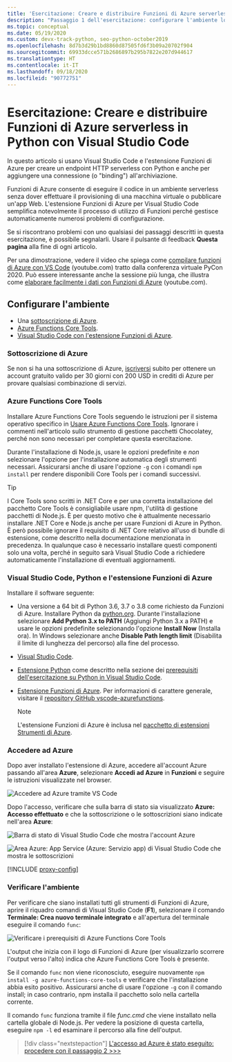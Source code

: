 ```yaml
---
title: 'Esercitazione: Creare e distribuire Funzioni di Azure serverless in Python con VS Code'
description: "Passaggio 1 dell'esercitazione: configurare l'ambiente locale per Funzioni di Azure"
ms.topic: conceptual
ms.date: 05/19/2020
ms.custom: devx-track-python, seo-python-october2019
ms.openlocfilehash: 8d7b3d29b1bd8860d87505fd6f3b09a20702f904
ms.sourcegitcommit: 69933dcce571b2686897b295b7822e207d944617
ms.translationtype: HT
ms.contentlocale: it-IT
ms.lasthandoff: 09/18/2020
ms.locfileid: "90772751"
---
```

# <a name="tutorial-create-and-deploy-serverless-azure-functions-in-python-with-visual-studio-code"></a>Esercitazione: Creare e distribuire Funzioni di Azure serverless in Python con Visual Studio Code

In questo articolo si usano Visual Studio Code e l'estensione Funzioni di Azure per creare un endpoint HTTP serverless con Python e anche per aggiungere una connessione (o "binding") all'archiviazione.

Funzioni di Azure consente di eseguire il codice in un ambiente serverless senza dover effettuare il provisioning di una macchina virtuale o pubblicare un'app Web. L'estensione Funzioni di Azure per Visual Studio Code semplifica notevolmente il processo di utilizzo di Funzioni perché gestisce automaticamente numerosi problemi di configurazione.

Se si riscontrano problemi con uno qualsiasi dei passaggi descritti in questa esercitazione, è possibile segnalarli. Usare il pulsante di feedback **Questa pagina** alla fine di ogni articolo.

Per una dimostrazione, vedere il video che spiega come <a href="https://www.youtube.com/watch?v=9bMsdBYy-D0&feature=youtu.be&ocid=AID3006292" target="_blank">compilare funzioni di Azure con VS Code</a> (youtube.com) tratto dalla conferenza virtuale PyCon 2020. Può essere interessante anche la sessione più lunga, che illustra come <a href="https://www.youtube.com/watch?v=PV7iy6FPjAY&feature=youtu.be&t=13&ocid=AID3006292" target="_blank">elaborare facilmente i dati con Funzioni di Azure</a> (youtube.com). 

## <a name="configure-your-environment"></a>Configurare l'ambiente

- Una [sottoscrizione di Azure](#azure-subscription).
- [Azure Functions Core Tools](#azure-functions-core-tools).
- [Visual Studio Code con l'estensione Funzioni di Azure](#visual-studio-code-python-and-the-azure-functions-extension).

### <a name="azure-subscription"></a>Sottoscrizione di Azure

Se non si ha una sottoscrizione di Azure, [iscriversi](https://azure.microsoft.com/free/?utm_source=campaign&utm_campaign=vscode-tutorial-functions-extension&mktingSource=vscode-tutorial-functions-extension) subito per ottenere un account gratuito valido per 30 giorni con 200 USD in crediti di Azure per provare qualsiasi combinazione di servizi.

### <a name="azure-functions-core-tools"></a>Azure Functions Core Tools

Installare Azure Functions Core Tools seguendo le istruzioni per il sistema operativo specifico in [Usare Azure Functions Core Tools](/azure/azure-functions/functions-run-local#v2). Ignorare i commenti nell'articolo sullo strumento di gestione pacchetti Chocolatey, perché non sono necessari per completare questa esercitazione.

Durante l'installazione di Node.js, usare le opzioni predefinite e *non* selezionare l'opzione per l'installazione automatica degli strumenti necessari.  Assicurarsi anche di usare l'opzione `-g` con i comandi `npm install` per rendere disponibili Core Tools per i comandi successivi.

> [!TIP]
> I Core Tools sono scritti in .NET Core e per una corretta installazione del pacchetto Core Tools è consigliabile usare npm, l'utilità di gestione pacchetti di Node.js. È per questo motivo che è attualmente necessario installare .NET Core e Node.js anche per usare Funzioni di Azure in Python. È però possibile ignorare il requisito di .NET Core relativo all'uso di bundle di estensione, come descritto nella documentazione menzionata in precedenza. In qualunque caso è necessario installare questi componenti solo una volta, perché in seguito sarà Visual Studio Code a richiedere automaticamente l'installazione di eventuali aggiornamenti.

### <a name="visual-studio-code-python-and-the-azure-functions-extension"></a>Visual Studio Code, Python e l'estensione Funzioni di Azure

Installare il software seguente:

- Una versione a 64 bit di Python 3.6, 3.7 o 3.8 come richiesto da Funzioni di Azure. Installare Python da [python.org](https://www.python.org/downloads). Durante l'installazione selezionare **Add Python 3.x to PATH** (Aggiungi Python 3.x a PATH) e usare le opzioni predefinite selezionando l'opzione **Install Now** (Installa ora). In Windows selezionare anche **Disable Path length limit** (Disabilita il limite di lunghezza del percorso) alla fine del processo.
- [Visual Studio Code](https://code.visualstudio.com/).
- [Estensione Python](https://marketplace.visualstudio.com/items?itemName=ms-python.python) come descritto nella sezione dei [prerequisiti dell'esercitazione su Python in Visual Studio Code](https://code.visualstudio.com/docs/python/python-tutorial).
- [Estensione Funzioni di Azure](https://marketplace.visualstudio.com/items?itemName=ms-azuretools.vscode-azurefunctions). Per informazioni di carattere generale, visitare il [repository GitHub vscode-azurefunctions](https://github.com/Microsoft/vscode-azurefunctions).

    > [!NOTE]
    > L'estensione Funzioni di Azure è inclusa nel [pacchetto di estensioni Strumenti di Azure](https://marketplace.visualstudio.com/items?itemName=ms-vscode.vscode-node-azure-pack).

### <a name="sign-in-to-azure"></a>Accedere ad Azure

Dopo aver installato l'estensione di Azure, accedere all'account Azure passando all'area **Azure**, selezionare **Accedi ad Azure** in **Funzioni** e seguire le istruzioni visualizzate nel browser.

![Accedere ad Azure tramite VS Code](media/tutorial-vs-code-serverless-python/azure-sign-in.png)

Dopo l'accesso, verificare che sulla barra di stato sia visualizzato **Azure: Accesso effettuato** e che la sottoscrizione o le sottoscrizioni siano indicate nell'area **Azure**:

![Barra di stato di Visual Studio Code che mostra l'account Azure](media/tutorial-vs-code-serverless-python/azure-account-status-bar.png)

![Area Azure: App Service (Azure: Servizio app) di Visual Studio Code che mostra le sottoscrizioni](media/tutorial-vs-code-serverless-python/azure-subscription-view.png)

[!INCLUDE [proxy-config](includes/proxy-config.md)]

### <a name="verify-your-environment"></a>Verificare l'ambiente

Per verificare che siano installati tutti gli strumenti di Funzioni di Azure, aprire il riquadro comandi di Visual Studio Code (**F1**), selezionare il comando **Terminale: Crea nuovo terminale integrato** e all'apertura del terminale eseguire il comando `func`:

![Verificare i prerequisiti di Azure Functions Core Tools](media/tutorial-vs-code-serverless-python/check-azure-functions-tools-prerequisites-in-visual-studio-code.png)

L'output che inizia con il logo di Funzioni di Azure (per visualizzarlo scorrere l'output verso l'alto) indica che Azure Functions Core Tools è presente.

Se il comando `func` non viene riconosciuto, eseguire nuovamente `npm install -g azure-functions-core-tools` e verificare che l'installazione abbia esito positivo. Assicurarsi anche di usare l'opzione `-g` con il comando install; in caso contrario, npm installa il pacchetto solo nella cartella corrente.

Il comando `func` funziona tramite il file *func.cmd* che viene installato nella cartella globale di Node.js. Per vedere la posizione di questa cartella, eseguire `npm -l` ed esaminare il percorso alla fine dell'output.

> [!div class="nextstepaction"]
> [L'accesso ad Azure è stato eseguito: procedere con il passaggio 2 >>>](tutorial-vs-code-serverless-python-02.md)
